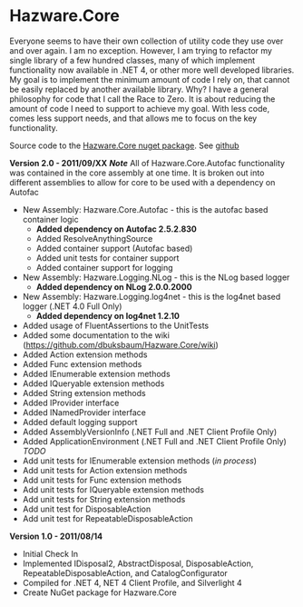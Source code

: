 Hazware.Core
============

Everyone seems to have their own collection of utility code they use over and over again. I am 
no exception. However, I am trying to refactor my single library of a few hundred classes, many 
of which implement functionality now available in .NET 4, or other more well developed libraries. 
My goal is to implement the minimum amount of code I rely on, that cannot be easily replaced by 
another available library. Why? I have a general philosophy for code that I call the Race to Zero. 
It is about reducing the amount of code I need to support to achieve my goal. With less code, 
comes less support needs, and that allows me to focus on the key functionality.

Source code to the [Hazware.Core nuget package](http://nuget.org/List/Packages/Hazware.Core).
See [github](https://github.com/dbuksbaum/Hazware.Core)

__Version 2.0 - 2011/09/XX__
  ___Note___
    All of Hazware.Core.Autofac functionality was contained in the core assembly at one time. It is broken out into different assemblies to allow for core to be used with a dependency on Autofac
  + New Assembly: Hazware.Core.Autofac - this is the autofac based container logic
    + **Added dependency on Autofac 2.5.2.830**
    + Added ResolveAnythingSource
    + Added container support (Autofac based)
    + Added unit tests for container support
    + Added container support for logging
  + New Assembly: Hazware.Logging.NLog - this is the NLog based logger
    + **Added dependency on NLog 2.0.0.2000**
  + New Assembly: Hazware.Logging.log4net - this is the log4net based logger (.NET 4.0 Full Only)
    + **Added dependency on log4net 1.2.10**
  + Added usage of FluentAssertions to the UnitTests
  + Added some documentation to the wiki (https://github.com/dbuksbaum/Hazware.Core/wiki)
  + Added Action extension methods
  + Added Func extension methods
  + Added IEnumerable extension methods
  + Added IQueryable extension methods
  + Added String extension methods
  + Added IProvider interface
  + Added INamedProvider interface
  + Added default logging support
  + Added AssemblyVersionInfo (.NET Full and .NET Client Profile Only)
  + Added ApplicationEnvironment (.NET Full and .NET Client Profile Only)
  _TODO_
  + Add unit tests for IEnumerable extension methods (_in process_)
  + Add unit tests for Action extension methods
  + Add unit tests for Func extension methods
  + Add unit tests for IQueryable extension methods
  + Add unit tests for String extension methods
  + Add unit test for DisposableAction
  + Add unit test for RepeatableDisposableAction

__Version 1.0 - 2011/08/14__

  * Initial Check In
  * Implemented IDisposal2, AbstractDisposal, DisposableAction, RepeatableDisposableAction, and CatalogConfigurator
  * Compiled for .NET 4, NET 4 Client Profile, and Silverlight 4
  * Create NuGet package for Hazware.Core

